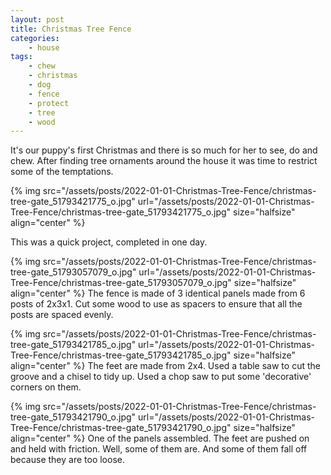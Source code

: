 ```yaml
---
layout: post
title: Christmas Tree Fence
categories:
    - house
tags:
    - chew
    - christmas
    - dog
    - fence
    - protect
    - tree
    - wood
---
```



It's our puppy's first Christmas and there is so much for her to see, do and chew. After finding tree ornaments around the house it was time to restrict some of the temptations.




{% img src="/assets/posts/2022-01-01-Christmas-Tree-Fence/christmas-tree-gate_51793421775_o.jpg" url="/assets/posts/2022-01-01-Christmas-Tree-Fence/christmas-tree-gate_51793421775_o.jpg"  size="halfsize"  align="center" %}


This was a quick project, completed in one day.




{% img src="/assets/posts/2022-01-01-Christmas-Tree-Fence/christmas-tree-gate_51793057079_o.jpg" url="/assets/posts/2022-01-01-Christmas-Tree-Fence/christmas-tree-gate_51793057079_o.jpg"  size="halfsize"  align="center" %}
The fence is made of 3 identical panels made from 6 posts of 2x3x1. Cut some wood to use as spacers to ensure that all the posts are spaced evenly.




{% img src="/assets/posts/2022-01-01-Christmas-Tree-Fence/christmas-tree-gate_51793421785_o.jpg" url="/assets/posts/2022-01-01-Christmas-Tree-Fence/christmas-tree-gate_51793421785_o.jpg"  size="halfsize"  align="center" %}
The feet are made from 2x4. Used a table saw to cut the groove and a chisel to tidy up. Used a chop saw to put some 'decorative' corners on them.




{% img src="/assets/posts/2022-01-01-Christmas-Tree-Fence/christmas-tree-gate_51793421790_o.jpg" url="/assets/posts/2022-01-01-Christmas-Tree-Fence/christmas-tree-gate_51793421790_o.jpg"  size="halfsize"  align="center" %}
One of the panels assembled. The feet are pushed on and held with friction. Well, some of them are. And some of them fall off because they are too loose.



